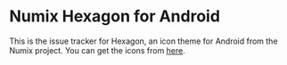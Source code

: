 # Numix Hexagon for Android
This is the issue tracker for Hexagon, an icon theme for Android from the Numix project. You can get the icons from [here](https://play.google.com/store/apps/details?id=com.numix.icons_hexagon).
